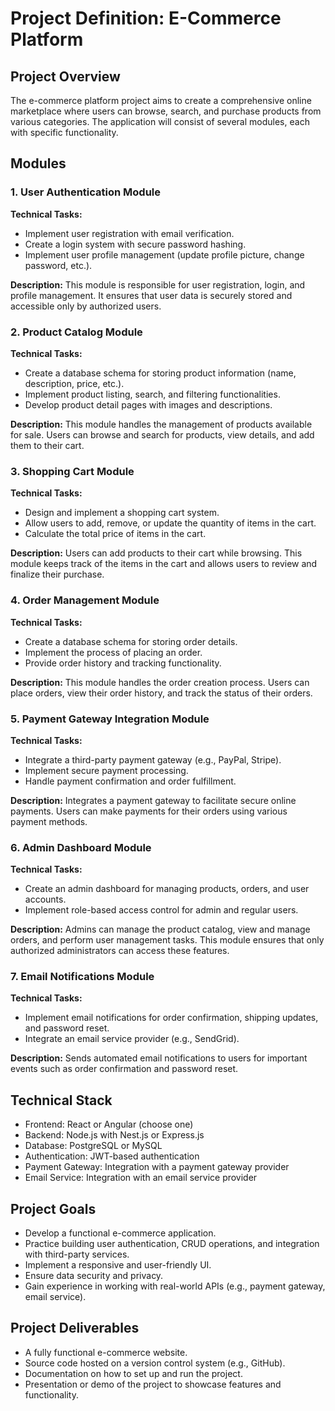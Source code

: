 # Project Definition: E-Commerce Platform

## Project Overview

The e-commerce platform project aims to create a comprehensive online marketplace where users can browse, search, and purchase products from various categories. The application will consist of several modules, each with specific functionality.

## Modules

### 1. User Authentication Module

**Technical Tasks:**
- Implement user registration with email verification.
- Create a login system with secure password hashing.
- Implement user profile management (update profile picture, change password, etc.).

**Description:**
This module is responsible for user registration, login, and profile management. It ensures that user data is securely stored and accessible only by authorized users.

### 2. Product Catalog Module

**Technical Tasks:**
- Create a database schema for storing product information (name, description, price, etc.).
- Implement product listing, search, and filtering functionalities.
- Develop product detail pages with images and descriptions.

**Description:**
This module handles the management of products available for sale. Users can browse and search for products, view details, and add them to their cart.

### 3. Shopping Cart Module

**Technical Tasks:**
- Design and implement a shopping cart system.
- Allow users to add, remove, or update the quantity of items in the cart.
- Calculate the total price of items in the cart.

**Description:**
Users can add products to their cart while browsing. This module keeps track of the items in the cart and allows users to review and finalize their purchase.

### 4. Order Management Module

**Technical Tasks:**
- Create a database schema for storing order details.
- Implement the process of placing an order.
- Provide order history and tracking functionality.

**Description:**
This module handles the order creation process. Users can place orders, view their order history, and track the status of their orders.

### 5. Payment Gateway Integration Module

**Technical Tasks:**
- Integrate a third-party payment gateway (e.g., PayPal, Stripe).
- Implement secure payment processing.
- Handle payment confirmation and order fulfillment.

**Description:**
Integrates a payment gateway to facilitate secure online payments. Users can make payments for their orders using various payment methods.

### 6. Admin Dashboard Module

**Technical Tasks:**
- Create an admin dashboard for managing products, orders, and user accounts.
- Implement role-based access control for admin and regular users.

**Description:**
Admins can manage the product catalog, view and manage orders, and perform user management tasks. This module ensures that only authorized administrators can access these features.

### 7. Email Notifications Module

**Technical Tasks:**
- Implement email notifications for order confirmation, shipping updates, and password reset.
- Integrate an email service provider (e.g., SendGrid).

**Description:**
Sends automated email notifications to users for important events such as order confirmation and password reset.

## Technical Stack

- Frontend: React or Angular (choose one)
- Backend: Node.js with Nest.js or Express.js
- Database: PostgreSQL or MySQL
- Authentication: JWT-based authentication
- Payment Gateway: Integration with a payment gateway provider
- Email Service: Integration with an email service provider

## Project Goals
- Develop a functional e-commerce application.
- Practice building user authentication, CRUD operations, and integration with third-party services.
- Implement a responsive and user-friendly UI.
- Ensure data security and privacy.
- Gain experience in working with real-world APIs (e.g., payment gateway, email service).

## Project Deliverables
- A fully functional e-commerce website.
- Source code hosted on a version control system (e.g., GitHub).
- Documentation on how to set up and run the project.
- Presentation or demo of the project to showcase features and functionality.
